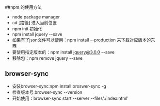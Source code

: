 ##npm 的使用方法 
- node package manager
- cd [路径]  进入当前位置
- npm init  初始化
- npm install jquery --save
- 如果有了json文件可以使用：npm install --production  来下载对应版本的东西
- 要使用指定版本的：npm install jquery@3.0.0 --save
- 移除包：npm remove jquery --save
## browser-sync ##
- 安装browser-sync:npm install broswer-sync -g
- 检查版本号:browser-sync --version
- 开始使用：browser-sync start --server --files'./index.html'